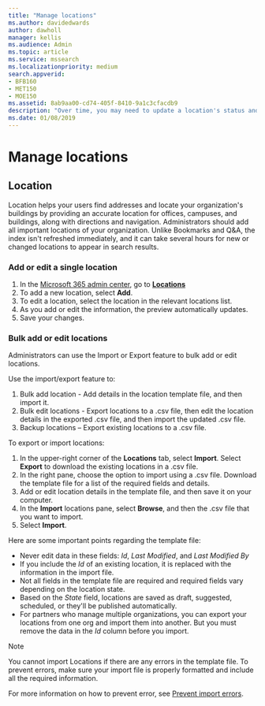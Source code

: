 ```yaml
---
title: "Manage locations"
ms.author: davidedwards
author: dawholl
manager: kellis
ms.audience: Admin
ms.topic: article
ms.service: mssearch
ms.localizationpriority: medium
search.appverid:
- BFB160
- MET150
- MOE150
ms.assetid: 8ab9aa00-cd74-405f-8410-9a1c3cfacdb9
description: "Over time, you may need to update a location's status and content to keep it relevant."
ms.date: 01/08/2019
---
```


# Manage locations

## Location

Location helps your users find addresses and locate your organization's buildings by providing an accurate location for offices, campuses, and buildings, along with directions and navigation. Administrators should add all important locations of your organization. Unlike Bookmarks and Q&A, the index isn't refreshed immediately, and it can take several hours for new or changed locations to appear in search results.

### Add or edit a single location

1. In the [Microsoft 365 admin center](https://admin.microsoft.com), go to [**Locations**](https://admin.microsoft.com/Adminportal/Home#/MicrosoftSearch/locations)
1. To add a new location, select **Add**.
1. To edit a location, select the location in the relevant locations list.
1. As you add or edit the information, the preview automatically updates.
1. Save your changes.

### Bulk add or edit locations

Administrators can use the Import or Export feature to bulk add or edit locations.

Use the import/export feature to:

1. Bulk add location - Add details in the location template file, and then import it.
1. Bulk edit locations - Export locations to a .csv file, then edit the location details in the exported .csv file, and then import the updated .csv file.
1. Backup locations – Export existing locations to a .csv file.

To export or import locations:

1. In the upper-right corner of the **Locations** tab, select **Import**.
Select **Export** to download the existing locations in a .csv file.
1. In the right pane, choose the option to import using a .csv file.
Download the template file for a list of the required fields and details.
1. Add or edit location details in the template file, and then save it on your computer.
1. In the **Import** locations pane, select **Browse**, and then the .csv file that you want to import.
1. Select **Import**.

Here are some important points regarding the template file:

- Never edit data in these fields: *Id*, *Last Modified*, and *Last Modified By*
- If you include the *Id* of an existing location, it is replaced with the information in the import file.
- Not all fields in the template file are required and required fields vary depending on the location state.
- Based on the *State* field, locations are saved as draft, suggested, scheduled, or they'll be published automatically.
- For partners who manage multiple organizations, you can export your locations from one org and import them into another. But you must remove the data in the *Id* column before you import.

> [!NOTE]
> You cannot import Locations if there are any errors in the template file. To prevent errors, make sure your import file is properly formatted and include all the required information.

For more information on how to prevent error, see [Prevent import errors](manage-bookmarks.md#prevent-import-errors).
